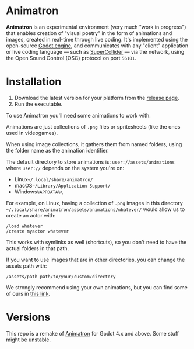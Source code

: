 # Animatron

**Animatron** is an experimental environment (very much "work in
progress") that enables creation of "visual poetry" in the form of
animations and images, created in real-time through live coding. It's
implemented using the open-source [Godot
engine](https://godotengine.org/), and communicates with any "client"
application or live coding language &mdash; such as
[SuperCollider](https://supercollider.github.io/) &mdash; via the
network, using the Open Sound Control (OSC) protocol on port `56101`.

# Installation

1. Download the latest version for your platform from the [release page](https://github.com/loopier/animatron/releases).
2. Run the executable.

To use Animatron you'll need some animations to work with.

Animations are just collections of `.png` files or spritesheets (like the ones used in videogames).

When using image collections, it gathers them from named folders, using the folder name as the animation identifier.

The default directory to store animations is: `user://assets/animations` where `user://` depends on the system you're on:

- Linux`~/.local/share/animatron/`
- macOS`~/Library/Application Support/`
- Windows`%APPDATA%\`

For example, on Linux, having a collection of `.png` images in this directory `~/.local/share/animatron/assets/animations/whatever/` would allow us to create an actor with:

```
/load whatever
/create myactor whatever
```

This works with symlinks as well (shortcuts), so you don't need to have the actual folders in that path.

If you want to use images that are in other directories, you can change the assets path with:

``` animatron
/assets/path path/to/your/custom/directory
```

We strongly recommend using your own animations, but you can find some of ours in [this link](https://my.hidrive.com/share/jzod7tz1uq).

# Versions

This repo is a remake of [Animatron](https://github.com/loopier/animatron-godot3) for Godot 4.x and above. Some stuff might be unstable.
